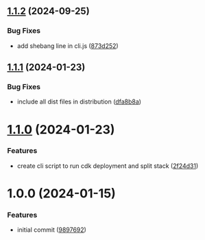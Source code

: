 ## [1.1.2](https://github.com/soliantconsulting/bitbucket-openid-connect/compare/v1.1.1...v1.1.2) (2024-09-25)


### Bug Fixes

* add shebang line in cli.js ([873d252](https://github.com/soliantconsulting/bitbucket-openid-connect/commit/873d2520210a6a0db1c9346f9ebf2eebafbd82fe))

## [1.1.1](https://github.com/soliantconsulting/bitbucket-openid-connect/compare/v1.1.0...v1.1.1) (2024-01-23)


### Bug Fixes

* include all dist files in distribution ([dfa8b8a](https://github.com/soliantconsulting/bitbucket-openid-connect/commit/dfa8b8a9513f2dcdaa8c75998f5f22331ae221be))

# [1.1.0](https://github.com/soliantconsulting/bitbucket-openid-connect/compare/v1.0.0...v1.1.0) (2024-01-23)


### Features

* create cli script to run cdk deployment and split stack ([2f24d31](https://github.com/soliantconsulting/bitbucket-openid-connect/commit/2f24d311795cd05d57d75853a072346860714bbf))

# 1.0.0 (2024-01-15)


### Features

* initial commit ([9897692](https://github.com/soliantconsulting/bitbucket-openid-connect/commit/989769232ec28c2eae9321ebe352e97d8bd9a7c4))
